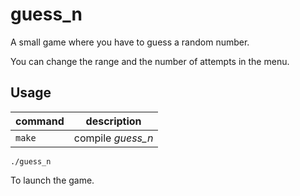 # guess_n
A small game where you have to guess a random number.

You can change the range and the number of attempts in the menu.

## Usage

| command | description |
| ------- | ----------- |
| `make` | compile *guess_n* |

```shell
./guess_n
```
To launch the game.
